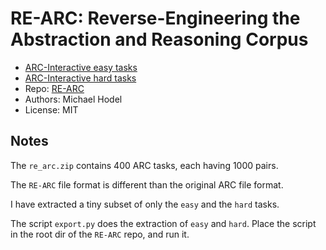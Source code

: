# RE-ARC: Reverse-Engineering the Abstraction and Reasoning Corpus

- [ARC-Interactive easy tasks](https://neoneye.github.io/arc/?dataset=RE-ARC-easy)
- [ARC-Interactive hard tasks](https://neoneye.github.io/arc/?dataset=RE-ARC-hard)
- Repo: [RE-ARC](https://github.com/michaelhodel/re-arc)
- Authors: Michael Hodel
- License: MIT

## Notes

The `re_arc.zip` contains 400 ARC tasks, each having 1000 pairs.

The `RE-ARC` file format is different than the original ARC file format.

I have extracted a tiny subset of only the `easy` and the `hard` tasks.

The script `export.py` does the extraction of `easy` and `hard`.
Place the script in the root dir of the `RE-ARC` repo, and run it.

